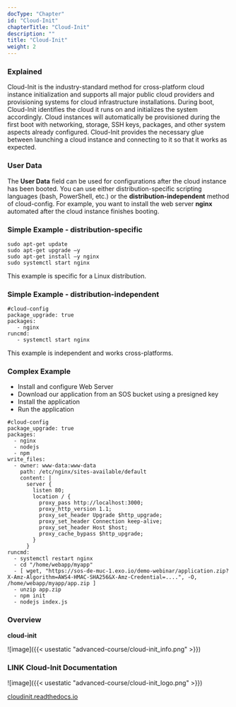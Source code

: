 ```yaml
---
docType: "Chapter"
id: "Cloud-Init"
chapterTitle: "Cloud-Init"
description: ""
title: "Cloud-Init"
weight: 2
---
```


### **Explained**

Cloud-Init is the industry-standard method for cross-platform cloud instance initialization and supports all major public cloud providers and provisioning systems for cloud infrastructure installations. During boot, Cloud-Init identifies the cloud it runs on and initializes the system accordingly. Cloud instances will automatically be provisioned during the first boot with networking, storage, SSH keys, packages, and other system aspects already configured. Cloud-Init provides the necessary glue between launching a cloud instance and connecting to it so that it works as expected.

### **User Data**
The **User Data** field can be used for configurations after the cloud instance has been booted. You can use either distribution-specific scripting languages (bash, PowerShell, etc.) or the **distribution-independent** method of cloud-config. For example, you want to install the web server **nginx** automated after the cloud instance finishes booting.

### **Simple Example - distribution-specific**
```#!/bin/bash
sudo apt-get update
sudo apt-get upgrade –y
sudo apt-get install –y nginx
sudo systemctl start nginx
```

This example is specific for a Linux distribution.

### **Simple Example - distribution-independent**

```
#cloud-config
package_upgrade: true
packages: 
   - nginx
runcmd:
   - systemctl start nginx
```

This example is independent and works cross-platforms.

### **Complex Example**

- Install and configure Web Server
- Download our application from an SOS bucket using a presigned key
- Install the application
- Run the application

```
#cloud-config
package_upgrade: true
packages:
  - nginx
  - nodejs
  - npm
write_files:
  - owner: www-data:www-data
    path: /etc/nginx/sites-available/default
    content: |
      server {
        listen 80;
        location / {
          proxy_pass http://localhost:3000;
          proxy_http_version 1.1;
          proxy_set_header Upgrade $http_upgrade;
          proxy_set_header Connection keep-alive;
          proxy_set_header Host $host;
          proxy_cache_bypass $http_upgrade;
        }
      }
runcmd:
  - systemctl restart nginx
  - cd "/home/webapp/myapp"
  - [ wget, "https://sos-de-muc-1.exo.io/demo-webinar/application.zip?X-Amz-Algorithm=AWS4-HMAC-SHA256&X-Amz-Credential=....", -O, /home/webapp/myapp/app.zip ]
  - unzip app.zip
  - npm init
  - nodejs index.js
```

### **Overview**

**cloud-init**

![image]({{< usestatic "advanced-course/cloud-init_info.png" >}})

### **LINK Cloud-Init Documentation**

![image]({{< usestatic "advanced-course/cloud-init_logo.png" >}})

[cloudinit.readthedocs.io](https://cloudinit.readthedocs.io/en/latest/#)
